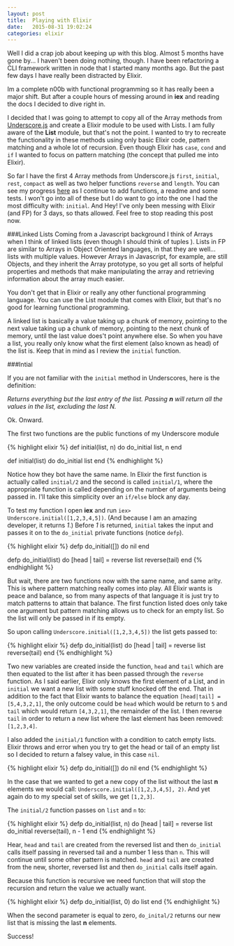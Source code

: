 ```yaml
---
layout: post
title:  Playing with Elixir
date:   2015-08-31 19:02:24
categories: elixir
---
```


Well I did a crap job about keeping up with this blog. Almost 5 months have gone by... I haven't been doing nothing, though. I have been refactoring a CLI framework written in node that I started many months ago. But the past few days I have really been distracted by Elixir.

Im a complete n00b with functional programming so it has really been a major shift. But after a couple hours of messing around in **iex** and reading the docs I decided to dive right in.

I decided that I was going to attempt to copy all of the Array methods from [Underscore.js](http://underscorejs.org) and create a Elixir module to be used with Lists. I am fully aware of the **List** module, but that's not the point. I wanted to try to recreate the functionality in these methods using only basic Elixir code, pattern matching and a whole lot of recursion. Even though Elixir has `case`, `cond` and `if` I wanted to focus on pattern matching (the concept that pulled me into Elixir).

So far I have the first 4 Array methods from Underscore.js `first`, `initial`, `rest`, `compact` as well as two helper functions `reverse` and `length`. You can see my progress [here](https://github.com/connormckelvey/elixir-underscore) as I continue to add functions, a readme and some tests. I won't go into all of these but I do want to go into the one I had the most difficulty with: `initial`. And Hey! I've only been messing with Elixir (and FP) for 3 days, so thats allowed. Feel free to stop reading this post now.

###Linked Lists
Coming from a Javascript background I think of Arrays when I think of linked lists (even though I should think of tuples ). Lists in FP are similar to Arrays in Object Oriented languages, in that they are well... lists with multiple values. However Arrays in Javascript, for example, are still Objects, and they inherit the Array prototype, so you get all sorts of helpful properties and methods that make manipulating the array and retrieving information about the array much easier.

You don't get that in Elixir or really any other functional programming language. You can use the List module that comes with Elixir, but that's no good for learning functional programming.

A linked list is basically a value taking up a chunk of memory, pointing to the next value taking up a chunk of memory, pointing to the next chunk of memory, until the last value does't point anywhere else. So when you have a list, you really only know what the first element (also known as head) of the list is. Keep that in mind as I review the `initial` function.

###Intial

If you are not familiar with the `initial` method in Underscores, here is the definition:

_Returns everything but the last entry of the list. Passing **n** will
  return all the values in the list, excluding the last N._

Ok. Onward.


The first two functions are the public functions of my Underscore module

{% highlight elixir %}
def initial(list, n) do
  do_initial list, n
end

def initial(list) do
  do_initial list
end
{% endhighlight %}

Notice how they bot have the same name. In Elixir the first function is actually called `initial/2` and the second is called `initial/1`, where the appropriate function is called depending on the number of arguments being passed in. I'll take this simplicity over an `if/else` block any day.

To test my function I open **iex** and run `iex> Underscore.initial([1,2,3,4,5])`. (And because I am an amazing developer, it returns _1_.)  Before _1_ is returned, `initial` takes the input and passes it on to the `do_initial` private functions (notice `defp`).

{% highlight elixir %}
defp do_initial([]) do
  nil
end

defp do_initial(list) do
  [head | tail] = reverse list
  reverse(tail)
end
{% endhighlight %}

But wait, there are two functions now with the same name, and same arity. This is where pattern matching really comes into play. All Elixir wants is peace and balance, so from many aspects of that language it is just try to match patterns to attain that balance. The first function listed does only take one argument but pattern matching allows us to check for an empty list. So the list will only be passed in if its empty.

So upon calling `Underscore.initial([1,2,3,4,5])` the list gets passed to:

{% highlight elixir %}
defp do_initial(list) do
  [head | tail] = reverse list
  reverse(tail)
end
{% endhighlight %}

Two new variables are created inside the function, `head` and `tail` which are then equated to the list after it has been passed through the `reverse` function. As I said earlier, Elixir only knows the first element of a List, and in `initial` we want a new list with some stuff knocked off the end. That in addition to the fact that Elixir wants to balance the equation `[head|tail] = [5,4,3,2,1]`, the only outcome could be `head` which would be return to `5` and `tail` which would return `[4,3,2,1]`, the remainder of the list. I then reverse `tail` in order to return a new list where the last element has been removed: `[1,2,3,4]`.

I also added the `initial/1` function with a condition to catch empty lists. Elixir throws and error when you try to get the head or tail of an empty list so I decided to return a falsey value, in this case `nil`.

{% highlight elixir %}
defp do_initial([]) do
  nil
end
{% endhighlight %}

In the case that we wanted to get a new copy of the list without the last **n** elements we would call: `Underscore.initial([1,2,3,4,5], 2)`. And yet again do to my special set of skills, we get `[1,2,3]`.

The `initial/2` function passes on `list` and `n` to:

{% highlight elixir %}
defp do_initial(list, n) do
  [head | tail] = reverse list
  do_initial reverse(tail), n - 1
end
{% endhighlight %}

Hear, `head` and `tail` are created from the reversed list and then `do_initial` calls itself passing in reversed tail and a number 1 less than `n`. This will continue until some other pattern is matched. `head` and `tail` are created from the new, shorter, reversed list and then `do_initial` calls itself again.

Because this function is recursive we need function that will stop the recursion and return the value we actually want.

{% highlight elixir %}
defp do_initial(list, 0) do
  list
end
{% endhighlight %}

When the second parameter is equal to zero, `do_inital/2` returns our new list that is missing the last **n** elements.

Success!

